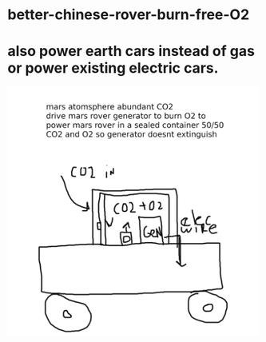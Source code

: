 # better-chinese-rover-burn-free-O2
# also power earth cars instead of gas or power existing electric cars.

![s1](https://raw.githubusercontent.com/c4pt000/better-chinese-rover-burn-free-O2/main/black-white-CO2%2BO2-power-generator.png)
